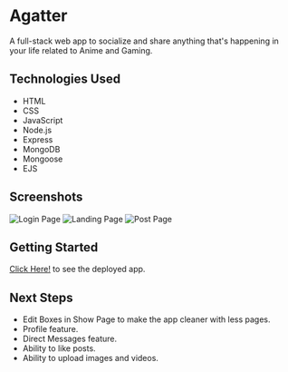 # Agatter

A full-stack web app to socialize and share anything that's happening in your life related to Anime and Gaming.

## Technologies Used

- HTML
- CSS
- JavaScript
- Node.js
- Express
- MongoDB
- Mongoose
- EJS

## Screenshots

![Login Page](https://i.imgur.com/J4NFybw.png)
![Landing Page](https://i.imgur.com/cNJISls.png)
![Post Page](https://i.imgur.com/seQeEH2.png)

## Getting Started

[Click Here!](https://agatter.herokuapp.com/) to see the deployed app.

## Next Steps

- Edit Boxes in Show Page to make the app cleaner with less pages.
- Profile feature.
- Direct Messages feature.
- Ability to like posts.
- Ability to upload images and videos.